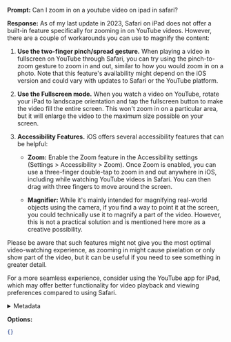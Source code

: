 **Prompt:**
Can I zoom in on a youtube video on ipad in safari?

**Response:**
As of my last update in 2023, Safari on iPad does not offer a built-in feature specifically for zooming in on YouTube videos. However, there are a couple of workarounds you can use to magnify the content:

1. **Use the two-finger pinch/spread gesture.** When playing a video in fullscreen on YouTube through Safari, you can try using the pinch-to-zoom gesture to zoom in and out, similar to how you would zoom in on a photo. Note that this feature's availability might depend on the iOS version and could vary with updates to Safari or the YouTube platform.

2. **Use the Fullscreen mode.** When you watch a video on YouTube, rotate your iPad to landscape orientation and tap the fullscreen button to make the video fill the entire screen. This won't zoom in on a particular area, but it will enlarge the video to the maximum size possible on your screen.

3. **Accessibility Features.** iOS offers several accessibility features that can be helpful:

   - **Zoom:** Enable the Zoom feature in the Accessibility settings (Settings > Accessibility > Zoom). Once Zoom is enabled, you can use a three-finger double-tap to zoom in and out anywhere in iOS, including while watching YouTube videos in Safari. You can then drag with three fingers to move around the screen.

   - **Magnifier:** While it's mainly intended for magnifying real-world objects using the camera, if you find a way to point it at the screen, you could technically use it to magnify a part of the video. However, this is not a practical solution and is mentioned here more as a creative possibility.

Please be aware that such features might not give you the most optimal video-watching experience, as zooming in might cause pixelation or only show part of the video, but it can be useful if you need to see something in greater detail.

For a more seamless experience, consider using the YouTube app for iPad, which may offer better functionality for video playback and viewing preferences compared to using Safari.

<details><summary>Metadata</summary>

- Duration: 19374 ms
- Datetime: 2023-12-10T21:21:45.777499
- Model: gpt-4-1106-preview

</details>

**Options:**
```json
{}
```

